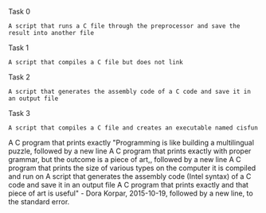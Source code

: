 Task 0

    A script that runs a C file through the preprocessor and save the result into another file
  
Task 1

    A script that compiles a C file but does not link
    
Task 2

    A script that generates the assembly code of a C code and save it in an output file
Task 3

    A script that compiles a C file and creates an executable named cisfun
A C program that prints exactly "Programming is like building a multilingual puzzle, followed by a new line
A C program that prints exactly with proper grammar, but the outcome is a piece of art,, followed by a new line
A C program that prints the size of various types on the computer it is compiled and run on
A script that generates the assembly code (Intel syntax) of a C code and save it in an output file
A C program that prints exactly and that piece of art is useful" - Dora Korpar, 2015-10-19, followed by a new line, to the standard error.
